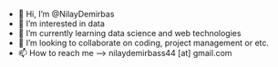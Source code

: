 - 👋 Hi, I’m @NilayDemirbas
- 👀 I’m interested in data 
- 🌱 I’m currently learning data science and web technologies
- 💞️ I’m looking to collaborate on coding, project management or etc.
- 📫 How to reach me --> nilaydemirbass44 [at] gmail.com

<!---
NilayDemirbas/NilayDemirbas is a ✨ special ✨ repository because its `README.md` (this file) appears on your GitHub profile.
You can click the Preview link to take a look at your changes.
--->
